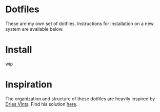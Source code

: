# Dotfiles
These are my own set of dotfiles. Instructions for installation on a new system are available below.

# Install
wip

# Inspiration
The organization and structure of these dotfiles are heavily inspired by [Dries Vints](https://twitter.com/driesvints). Find his solution [here](https://github.com/driesvints/dotfiles).
